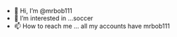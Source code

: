 - 👋 Hi, I’m @mrbob111
- 👀 I’m interested in ...soccer
- 📫 How to reach me ... all my accounts have mrbob111

<!---
mrbob111/mrbob111 is a ✨ special ✨ repository because its `README.md` (this file) appears on your GitHub profile.
You can click the Preview link to take a look at your changes.
--->

